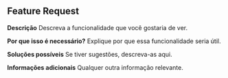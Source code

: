 ## Feature Request

**Descrição**
Descreva a funcionalidade que você gostaria de ver.

**Por que isso é necessário?**
Explique por que essa funcionalidade seria útil.

**Soluções possíveis**
Se tiver sugestões, descreva-as aqui.

**Informações adicionais**
Qualquer outra informação relevante.
